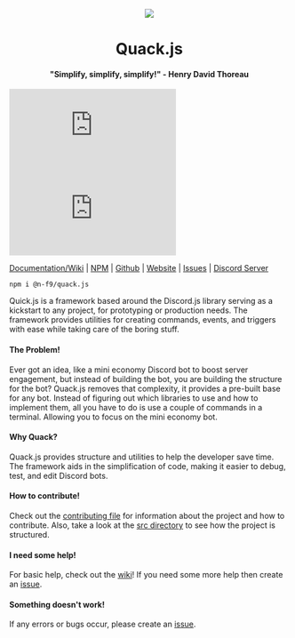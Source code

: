 <p align="center">
  <img src="https://n-f9.github.io/quack.js-website/dancing-duckdancing.gif"/>
  <h1 align="center">Quack.js</h1>
  <h4 align="center">"Simplify, simplify, simplify!" - Henry David Thoreau</h4>
</p>

![npm](https://img.shields.io/npm/dw/@n-f9/quack.js?style=flat-square)
![GitHub package.json version](https://img.shields.io/github/package-json/v/n-f9/quack.js?style=flat-square)

[Documentation/Wiki](https://n-f9.gitbook.io/quack.js/) |
[NPM](https://www.npmjs.com/package/@n-f9/quack.js) |
[Github](https://www.npmjs.com/package/@n-f9/quack.js) |
[Website](https://quack.nickf.me/) |
[Issues](https://github.com/N-F9/quack.js/issues) | 
[Discord Server](https://discord.gg/MVmkwfkv7q)

```
npm i @n-f9/quack.js
```

Quick.js is a framework based around the Discord.js library serving as a kickstart to any project, for prototyping or production needs. The framework provides utilities for creating commands, events, and triggers with ease while taking care of the boring stuff.

#### The Problem!
Ever got an idea, like a mini economy Discord bot to boost server engagement, but instead of building the bot, you are building the structure for the bot? Quack.js removes that complexity, it provides a pre-built base for any bot. Instead of figuring out which libraries to use and how to implement them, all you have to do is use a couple of commands in a terminal. Allowing you to focus on the mini economy bot.

#### Why Quack?

Quack.js provides structure and utilities to help the developer save time. The framework aids in the simplification of code, making it easier to debug, test, and edit Discord bots.

#### How to contribute!
Check out the [contributing file](https://github.com/N-F9/quack.js/blob/master/CONTRIBUTING.md) for information about the project and how to contribute. Also, take a look at the [src directory](https://github.com/N-F9/quack.js/tree/master/src) to see how the project is structured.

#### I need some help!
For basic help, check out the [wiki](https://github.com/N-F9/quack.js/wiki)! If you need some more help then create an [issue](https://github.com/N-F9/quack.js/issues).

#### Something doesn't work!
If any errors or bugs occur, please create an [issue](https://github.com/N-F9/quack.js/issues).
